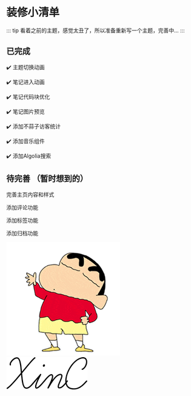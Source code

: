 # 装修小清单
::: tip
看着之前的主题，感觉太丑了，所以准备重新写一个主题，完善中...
:::
## 已完成

✔️ 主题切换动画    

✔️ 笔记进入动画

✔️ 笔记代码块优化

✔️ 笔记图片预览

✔️ 添加不蒜子访客统计

✔️ 添加音乐组件

✔️ 添加Algolia搜索

## 待完善 （暂时想到的）

完善主页内容和样式

添加评论功能

添加标签功能

添加归档功能

![效果](../public/xiaoxin.gif)
![效果](../public/sign.png)


